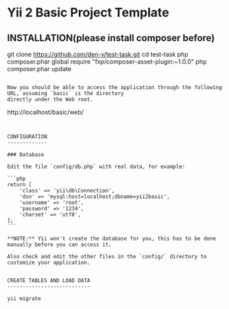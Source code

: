 Yii 2 Basic Project Template
============================


INSTALLATION(please install composer before)
--------------------------------------------
git clone https://github.com/den-v/test-task.git
cd test-task
php composer.phar global require "fxp/composer-asset-plugin:~1.0.0"
php composer.phar update
~~~

Now you should be able to access the application through the following URL, assuming `basic` is the directory
directly under the Web root.

~~~
http://localhost/basic/web/
~~~


CONFIGURATION
-------------

### Database

Edit the file `config/db.php` with real data, for example:

```php
return [
    'class' => 'yii\db\Connection',
    'dsn' => 'mysql:host=localhost;dbname=yii2basic',
    'username' => 'root',
    'password' => '1234',
    'charset' => 'utf8',
];
```

**NOTE:** Yii won't create the database for you, this has to be done manually before you can access it.

Also check and edit the other files in the `config/` directory to customize your application.


CREATE TABLES AND LOAD DATA
---------------------------

yii migrate
